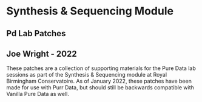 # Synthesis & Sequencing Module
## Pd Lab Patches

## Joe Wright  - 2022

These patches are a collection of supporting materials for the Pure Data lab sessions as part of the Synthesis & Sequencing module at Royal Birmingham Conservatoire. As of January 2022, these patches have been made for use with Purr Data, but should still be backwards compatible with Vanilla Pure Data as well.

